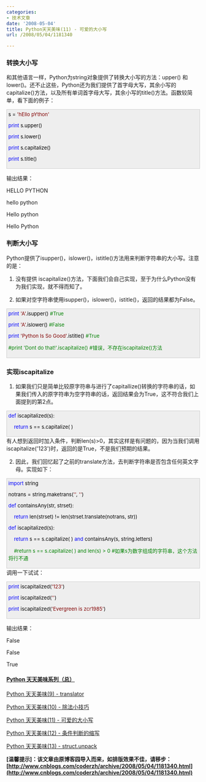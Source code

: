 ```yaml
---
categories:
- 技术文章
date: '2008-05-04'
title: Python天天美味(11) - 可爱的大小写
url: /2008/05/04/1181340

---
```



### 转换大小写

和其他语言一样，Python为string对象提供了转换大小写的方法：upper() 和 lower()。还不止这些，Python还为我们提供了首字母大写，其余小写的capitalize()方法，以及所有单词首字母大写，其余小写的title()方法。函数较简单，看下面的例子：

<div style="border: 1px solid #cccccc; padding: 4px 5px 4px 4px; background-color: #eeeeee; font-size: 13px; width: 98%;"><span style="color: #000000;">s&nbsp;</span><span style="color: #000000;">=</span><span style="color: #000000;">&nbsp;</span><span style="color: #800000;">'</span><span style="color: #800000;">hEllo&nbsp;pYthon</span><span style="color: #800000;">'</span><span style="color: #000000;">

</span><span style="color: #0000ff;">print</span><span style="color: #000000;">&nbsp;s.upper()

</span><span style="color: #0000ff;">print</span><span style="color: #000000;">&nbsp;s.lower()

</span><span style="color: #0000ff;">print</span><span style="color: #000000;">&nbsp;s.capitalize()

</span><span style="color: #0000ff;">print</span><span style="color: #000000;">&nbsp;s.title()</span></div>

输出结果：

HELLO PYTHON

hello python

Hello python

Hello Python

### 判断大小写

Python提供了isupper()，islower()，istitle()方法用来判断字符串的大小写。注意的是：

1. 没有提供 iscapitalize()方法，下面我们会自己实现，至于为什么Python没有为我们实现，就不得而知了。

2. 如果对空字符串使用isupper()，islower()，istitle()，返回的结果都为False。

<div style="border: 1px solid #cccccc; padding: 4px 5px 4px 4px; background-color: #eeeeee; font-size: 13px; width: 98%;"><span style="color: #0000ff;">print</span><span style="color: #000000;">&nbsp;</span><span style="color: #800000;">'</span><span style="color: #800000;">A</span><span style="color: #800000;">'</span><span style="color: #000000;">.isupper()&nbsp;</span><span style="color: #008000;">#</span><span style="color: #008000;">True</span><span style="color: #008000;">

</span><span style="color: #0000ff;">print</span><span style="color: #000000;">&nbsp;</span><span style="color: #800000;">'</span><span style="color: #800000;">A</span><span style="color: #800000;">'</span><span style="color: #000000;">.islower()&nbsp;</span><span style="color: #008000;">#</span><span style="color: #008000;">False</span><span style="color: #008000;">

</span><span style="color: #0000ff;">print</span><span style="color: #000000;">&nbsp;</span><span style="color: #800000;">'</span><span style="color: #800000;">Python&nbsp;Is&nbsp;So&nbsp;Good</span><span style="color: #800000;">'</span><span style="color: #000000;">.istitle()&nbsp;</span><span style="color: #008000;">#</span><span style="color: #008000;">True</span><span style="color: #008000;">

#</span><span style="color: #008000;">print&nbsp;'Dont&nbsp;do&nbsp;that!'.iscapitalize()&nbsp;#错误，不存在iscapitalize()方法</span></div>

### 实现iscapitalize

1. 如果我们只是简单比较原字符串与进行了capitallize()转换的字符串的话，如果我们传入的原字符串为空字符串的话，返回结果会为True，这不符合我们上面提到的第2点。

<div style="border: 1px solid #cccccc; padding: 4px 5px 4px 4px; background-color: #eeeeee; font-size: 13px; width: 98%;"><span style="color: #0000ff;">def</span><span style="color: #000000;">&nbsp;iscapitalized(s):

&nbsp;&nbsp;&nbsp;&nbsp;</span><span style="color: #0000ff;">return</span><span style="color: #000000;">&nbsp;s&nbsp;</span><span style="color: #000000;">==</span><span style="color: #000000;">&nbsp;s.capitalize(&nbsp;)</span></div>
有人想到返回时加入条件，判断len(s)&gt;0，其实这样是有问题的，因为当我们调用iscapitalize('123')时，返回的是True，不是我们预期的结果。

2. 因此，我们回忆起了之前的translate方法，去判断字符串是否包含任何英文字母。实现如下：

<div style="border: 1px solid #cccccc; padding: 4px 5px 4px 4px; background-color: #eeeeee; font-size: 13px; width: 98%;"><span style="color: #0000ff;">import</span><span style="color: #000000;">&nbsp;string

notrans&nbsp;</span><span style="color: #000000;">=</span><span style="color: #000000;">&nbsp;string.maketrans(</span><span style="color: #800000;">''</span><span style="color: #000000;">,&nbsp;</span><span style="color: #800000;">''</span><span style="color: #000000;">)

</span><span style="color: #0000ff;">def</span><span style="color: #000000;">&nbsp;containsAny(str,&nbsp;strset):

&nbsp;&nbsp;&nbsp;&nbsp;</span><span style="color: #0000ff;">return</span><span style="color: #000000;">&nbsp;len(strset)&nbsp;</span><span style="color: #000000;">!=</span><span style="color: #000000;">&nbsp;len(strset.translate(notrans,&nbsp;str))

</span><span style="color: #0000ff;">def</span><span style="color: #000000;">&nbsp;iscapitalized(s):

&nbsp;&nbsp;&nbsp;&nbsp;</span><span style="color: #0000ff;">return</span><span style="color: #000000;">&nbsp;s&nbsp;</span><span style="color: #000000;">==</span><span style="color: #000000;">&nbsp;s.capitalize(&nbsp;)&nbsp;</span><span style="color: #0000ff;">and</span><span style="color: #000000;">&nbsp;containsAny(s,&nbsp;string.letters)

&nbsp;&nbsp;&nbsp;&nbsp;</span><span style="color: #008000;">#</span><span style="color: #008000;">return&nbsp;s&nbsp;==&nbsp;s.capitalize(&nbsp;)&nbsp;and&nbsp;len(s)&nbsp;&gt;&nbsp;0&nbsp;#如果s为数字组成的字符串，这个方法将行不通</span></div>
调用一下试试：

<div style="border: 1px solid #cccccc; padding: 4px 5px 4px 4px; background-color: #eeeeee; font-size: 13px; width: 98%;"><span style="color: #0000ff;">print</span><span style="color: #000000;">&nbsp;iscapitalized(</span><span style="color: #800000;">'</span><span style="color: #800000;">123</span><span style="color: #800000;">'</span><span style="color: #000000;">)

</span><span style="color: #0000ff;">print</span><span style="color: #000000;">&nbsp;iscapitalized(</span><span style="color: #800000;">''</span><span style="color: #000000;">)

</span><span style="color: #0000ff;">print</span><span style="color: #000000;">&nbsp;iscapitalized(</span><span style="color: #800000;">'</span><span style="color: #800000;">Evergreen&nbsp;is&nbsp;zcr1985</span><span style="color: #800000;">'</span><span style="color: #000000;">)</span></div>

输出结果：

False

False

True

#### [Python  天天美味系列（总）](http://www.cnblogs.com/coderzh/archive/2008/07/08/pythoncookbook.html)
  
[Python    天天美味(9) - translator](http://www.cnblogs.com/coderzh/archive/2008/05/03/1180705.html) &nbsp;
  
[Python    天天美味(10) - 除法小技巧](http://www.cnblogs.com/coderzh/archive/2008/05/04/1181250.html) &nbsp;
  
[Python    天天美味(11) - 可爱的大小写](http://www.cnblogs.com/coderzh/archive/2008/05/04/1181340.html) 

[Python    天天美味(12) - 条件判断的缩写](http://www.cnblogs.com/coderzh/archive/2008/05/04/1181416.html)&nbsp;
  
[Python    天天美味(13) - struct.unpack](http://www.cnblogs.com/coderzh/archive/2008/05/04/1181462.html)&nbsp; &nbsp;


**[温馨提示]：该文章由原博客园导入而来，如排版效果不佳，请移步：[http://www.cnblogs.com/coderzh/archive/2008/05/04/1181340.html](http://www.cnblogs.com/coderzh/archive/2008/05/04/1181340.html)**